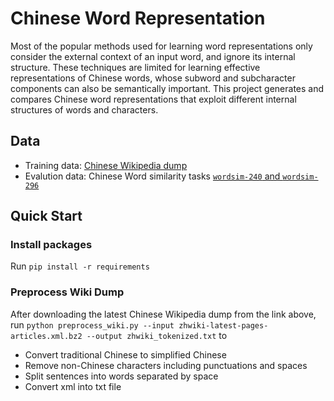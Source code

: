 # Chinese Word Representation

Most of the popular methods used for learning word representations only consider the external context of an input word, and ignore its internal structure. These techniques are limited for learning effective representations of Chinese words, whose subword and subcharacter components can also be semantically important. This project generates and compares Chinese word representations that exploit different internal structures of words and characters. 

## Data
* Training data: [Chinese Wikipedia dump](https://dumps.wikimedia.org/zhwiki/latest/zhwiki-latest-pages-articles.xml.bz2)
* Evalution data: Chinese Word similarity tasks [`wordsim-240` and `wordsim-296`](https://github.com/HKUST-KnowComp/JWE/tree/master/evaluation)

## Quick Start
### Install packages
Run `pip install -r requirements`

### Preprocess Wiki Dump
After downloading the latest Chinese Wikipedia dump from the link above, run `python preprocess_wiki.py --input zhwiki-latest-pages-articles.xml.bz2 --output zhwiki_tokenized.txt` to
* Convert traditional Chinese to simplified Chinese
* Remove non-Chinese characters including punctuations and spaces
* Split sentences into words separated by space
* Convert xml into txt file